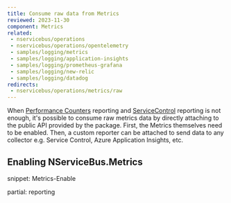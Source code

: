 ```yaml
---
title: Consume raw data from Metrics
reviewed: 2023-11-30
component: Metrics
related:
 - nservicebus/operations
 - nservicebus/operations/opentelemetry
 - samples/logging/metrics
 - samples/logging/application-insights
 - samples/logging/prometheus-grafana
 - samples/logging/new-relic
 - samples/logging/datadog
redirects:
 - nservicebus/operations/metrics/raw
---
```


When [Performance Counters](./performance-counters.md) reporting and [ServiceControl](./install-plugin.md) reporting is not enough, it's possible to consume raw metrics data by directly attaching to the public API provided by the package. First, the Metrics themselves need to be enabled. Then, a custom reporter can be attached to send data to any collector e.g. Service Control, Azure Application Insights, etc.

## Enabling NServiceBus.Metrics

snippet: Metrics-Enable

partial: reporting
